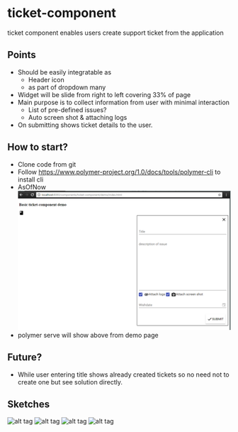 # ticket-component
ticket component enables users create support ticket from the application

## Points
* Should be easily integratable as 
   * Header icon  
   * as part of dropdown many 
* Widget will be slide from right to left covering 33% of page
* Main purpose is to collect information from user with minimal interaction
  * List of pre-defined issues?
  * Auto screen shot & attaching logs  
* On submitting shows ticket details to the user.

## How to start?

*  Clone code from git
*  Follow https://www.polymer-project.org/1.0/docs/tools/polymer-cli to install cli
*  AsOfNow
![alt tag](https://github.com/kris444/ticket-component/blob/master/planning/sketches/AsOfNow.PNG)
*  polymer serve will show above from demo page

## Future?
* While user entering title shows already created tickets so no need not to create one but see solution directly.

## Sketches
![alt tag](https://github.com/kris444/ticket-component/blob/master/planning/sketches/IMG%201.jpg)
![alt tag](https://github.com/kris444/ticket-component/blob/master/planning/sketches/IMG%202.jpg)
![alt tag](https://github.com/kris444/ticket-component/blob/master/planning/sketches/IMG%203.jpg)
![alt tag](https://github.com/kris444/ticket-component/blob/master/planning/sketches/IMG%204.jpg)
